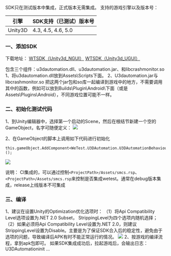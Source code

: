 SDK只在测试版本中集成，正式版本无需集成。
支持的游戏引擎以及版本号：

| 引擎 | SDK支持（已测试）版本号 |
|---------|---------|
| Unity3D | 4.3, 4.5, 4.6, 5.0 |


### 一、添加SDK
下载地址：
[WTSDK（Unity3d_NGUI）](http://cdn.wetest.qq.com/com/c/wetest_unity_ngui.zip)
[ WTSDK（Unity3d_UGUI）](http://cdn.wetest.qq.com/com/c/wetest_unity_ugui.zip)

包含三个组件：u3dautomation.dll、u3dautomation.jar、和libcrashmonitor.so
1、将u3dautomation.dll放到Assets\Scripts下面。
2、U3dautomation.jar与libcrashmonitor.so
把这两个jar包和so库一起编译到游戏中的地方，不需要调用其中的函数，例如可以放到Builds\Plugin\Android\下面（或是Assets\Plugins\Android），不同游戏位置可能不一样。

### 二、初始化测试代码

1、到Unity编辑器中，选择第一个启动的Scene，然后在根结节新建一个空的GameObject，名字可随便定义：
![](http://imgcache.tcecqpoc.fsphere.cn/image/mccdn.qcloud.com/static/img/fdfc5c5723c16357ac799901a434122c/image.png)

2、在GameObject的脚本上调用如下代码进行初始化
```
this.gameObject.AddComponent<WeTest.U3DAutomation.U3DAutomationBehaviour>();
```

![](http://imgcache.tcecqpoc.fsphere.cn/image/mccdn.qcloud.com/static/img/c518efef239143c4b081e97c841d84c5/image.png)

说明：
CI集成的，可以通过控制`<ProjectPath>/Assets/smcs.rsp`、`<ProjectPath>/Assets/smcs.rsp`来控制是否集成wetest。通常在debug版本集成，release上线版本不可集成

### 三、编译

1、建议在设置Unity的Optimization优化选项时：
（1）将Api Compatibility Level选项设置为.NET 2.0 Subset， StrippingLevel为四个选项内随机选择；
（2）如果必须将Api Compatibility Level设置为.NET 2.0，则建议StrippingLevel设置为Disable。主要是为了保证SDK合入后的稳定性，避免由于选项的问题，导致编译后APK有时不能正常运行的情况。
![](http://imgcache.tcecqpoc.fsphere.cn/image/mccdn.qcloud.com/static/img/eaa495316efa58a2aa16bcebb3e5ba6e/image.png)
2、按游戏的编译流程，拿到apk包即可。 
 如果SDK集成成功后，拉起游戏后，会输出日志：U3DAutomationinit ... 




